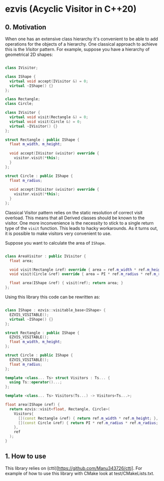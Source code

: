 # ezvis (Acyclic Visitor in C++20)

## 0. Motivation

When one has an extensive class hierarchy it's convenient to be able to add operations for the objects of a hierarchy.
One classical approach to achieve this is the _Visitor_ pattern. For example, suppose you have a hierarchy of geometrical 2D shapes:

```cpp

class IVisitor;

class IShape {
  virtual void accept(IVisitor &) = 0;
  virtual ~IShape() {}
};

class Rectangle;
class Circle;

class IVisitor {
  virtual void visit(Rectangle &) = 0;
  virtual void visit(Circle &) = 0;
  virtual ~IVisitor() {}
};

struct Rectangle : public IShape {
  float m_width, m_height;
  
  void accept(IVisitor &visitor) override {
    visitor.visit(*this);
  }
};

struct Circle : public IShape {
  float m_radius;
  
  void accept(IVisitor &visitor) override {
    visitor.visit(*this);
  }
};

```

Classical Visitor pattern relies on the static resolution of correct visit overload. This means that all Derived classes should be known to the visitor.
One more inconvenience is the necessity to stick to a single return type of the `visit` function. This leads to hacky workarounds. As it turns out, it is possible
to make visitors very convenient to use. 

Suppose you want to calculate the area of ```IShape```. 

```cpp

class AreaVisitor : public IVisitor {
  float area;

  void visit(Rectangle &ref) override { area = ref.m_width * ref.m_height; }
  void visit(Circle &ref) override { area = PI * ref.m_radius * ref.m_radius; }

  float area(IShape &ref) { visit(ref); return area; }
};

```

Using this library this code can be rewritten as:

```cpp

class IShape : ezvis::visitable_base<IShape> {
  EZVIS_VISITABLE();
  virtual ~IShape() {}
};

struct Rectangle : public IShape {
  EZVIS_VISITABLE();
  float m_width, m_height;
};

struct Circle : public IShape {
  EZVIS_VISITABLE();
  float m_radius;
};

template <class... Ts> struct Visitors : Ts... {
  using Ts::operator()...;
};

template <class... Ts> Visitors(Ts...) -> Visitors<Ts...>;

float area(IShape &ref) {
  return ezvis::visit<float, Rectangle, Circle>(
    Visitors{
      [](const Rectangle &ref) { return ref.m_width * ref.m_height; },
      [](const Circle &ref) { return PI * ref.m_radius * ref.m_radius; }
    },
    ref
  );
}

```

## 1. How to use

This library relies on (ctti)[https://github.com/Manu343726/ctti]. For example of how to use this library with CMake look at test/CMakeLists.txt. 